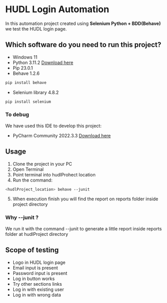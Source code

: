 # HUDL Login Automation

In this automation project created using **Selenium Python + BDD(Behave)** we test the HUDL login page.

## Which software do you need to run this project?

* Windows 11
* Python 3.11.2 [Download here](https://www.python.org/ftp/python/3.11.2/python-3.11.2-amd64.exe)
* Pip 23.0.1
* Behave 1.2.6

```bash
pip install behave
```

* Selenium library 4.8.2

```bash
pip install selenium
```

### To debug

We have used this IDE to develop this project:

* PyCharm Community 2022.3.3 [Download here](https://www.jetbrains.com/pycharm/download/#section=windows)

## Usage

1. Clone the project in your PC
2. Open Terminal
3. Point terminal into hudlProhect location
4. Run the command:

```bash
<hudlProject_location> behave --junit
```

5. When execution finish you will find the report on reports folder inside project directory

### Why --junit ?

We run it with the command --junit to generate a little report inside reports folder at hudlProject directory

## Scope of testing

* Logo in HUDL login page                                                       
* Email input is present                                                        
* Password input is present                                                     
* Log in button works                                                            
* Try other sections links                                                                                                                 
* Log in with existing user                                                      
* Log in with wrong data                                                 